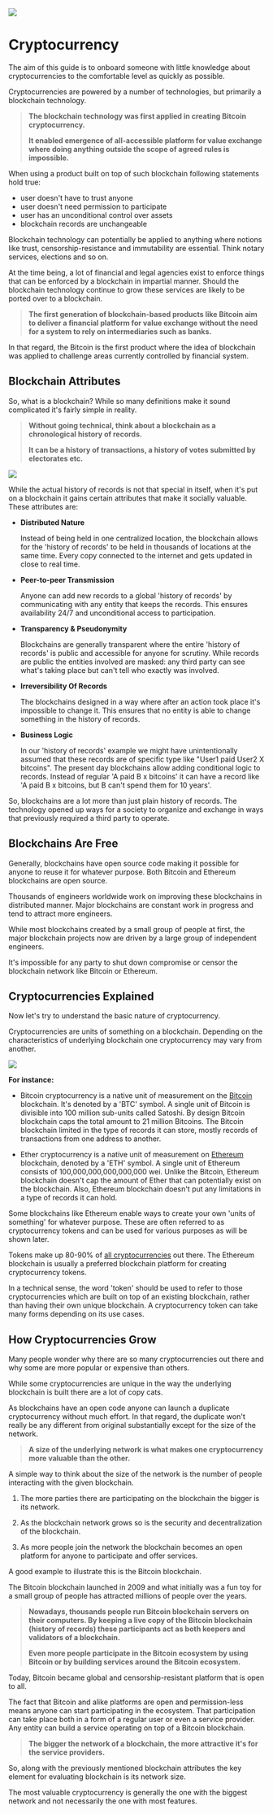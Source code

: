 ![](../images/01-main-l.png)

# Cryptocurrency

The aim of this guide is to onboard someone with little knowledge about cryptocurrencies to the comfortable level as quickly as possible.

Cryptocurrencies are powered by a number of technologies, but primarily a blockchain technology. 

>**The blockchain technology was first applied in creating Bitcoin cryptocurrency.**
>
>**It enabled emergence of all-accessible platform for value exchange where doing anything outside the scope of agreed rules is impossible.**

When using a product built on top of such blockchain following statements hold true:

- user doesn't have to trust anyone
- user doesn't need permission to participate
- user has an unconditional control over assets
- blockchain records are unchangeable

Blockchain technology can potentially be applied to anything where notions like trust, censorship-resistance and immutability are essential. Think notary services, elections and so on.

At the time being, a lot of financial and legal agencies exist to enforce things that can be enforced by a blockchain in impartial manner. Should the blockchain technology continue to grow these services are likely to be ported over to a blockchain.

>**The first generation of blockchain-based products like Bitcoin aim to deliver a financial platform for value exchange without the need for a system to rely on intermediaries such as banks.**

In that regard, the Bitcoin is the first product where the idea of blockchain was applied to challenge areas currently controlled by financial system.

## Blockchain Attributes

So, what is a blockchain? While so many definitions make it sound complicated it's fairly simple in reality.

>**Without going technical, think about a blockchain as a chronological history of records.**
>
>**It can be a history of transactions, a history of votes submitted by electorates etc.**

![](../images/01-02-l.png)

While the actual history of records is not that special in itself, when it's put on a blockchain it gains certain attributes that make it socially valuable. These attributes are:

- **Distributed Nature**

    Instead of being held in one centralized location, the blockchain allows for the 'history of records' to be held in thousands of locations at the same time. Every copy connected to the internet and gets updated in close to real time.   

- **Peer-to-peer Transmission**

    Anyone can add new records to a global 'history of records' by communicating with any entity that keeps the records. This ensures availability 24/7 and unconditional access to participation.  

- **Transparency & Pseudonymity**

    Blockchains are generally transparent where the entire 'history of records' is public and accessible for anyone for scrutiny. While records are public the entities involved are masked: any third party can see what's taking place but can't tell who exactly was involved.

- **Irreversibility Of Records**

    The blockchains designed in a way where after an action took place it's impossible to change it. This ensures that no entity is able to change something in the history of records.

- **Business Logic**

    In our 'history of records' example we might have unintentionally assumed that these records are of specific type like "User1 paid User2 X bitcoins". The present day blockchains allow adding conditional logic to records. Instead of regular 'A paid B x bitcoins' it can have a record like 'A paid B x bitcoins, but B can't spend them for 10 years'.
   
So, blockchains are a lot more than just plain history of records. The technology opened up ways for a society to organize and exchange in ways that previously required a third party to operate.

## Blockchains Are Free

Generally, blockchains have open source code making it possible for anyone to reuse it for whatever purpose. Both Bitcoin and Ethereum blockchains are open source.

Thousands of engineers worldwide work on improving these blockchains in distributed manner. Major blockchains are constant work in progress and tend to attract more engineers.

While most blockchains created by a small group of people at first, the major blockchain projects now are driven by a large group of independent engineers.

It's impossible for any party to shut down compromise or censor the blockchain network like Bitcoin or Ethereum. 

## Cryptocurrencies Explained

Now let's try to understand the basic nature of cryptocurrency.

Cryptocurrencies are units of something on a blockchain. Depending on the characteristics of underlying blockchain one cryptocurrency may vary from another.

![](../images/01-03-l.png)

**For instance:**

- Bitcoin cryptocurrency is a native unit of measurement on the [Bitcoin](../../token_guides/en/bitcoin.md) blockchain. It's denoted by a 'BTC' symbol. A single unit of Bitcoin is divisible into 100 million sub-units called Satoshi. By design Bitcoin blockchain caps the total amount to 21 million Bitcoins. The Bitcoin blockchain limited in the type of records it can store, mostly records of transactions from one address to another.

- Ether cryptocurrency is a native unit of measurement on [Ethereum](../../token_guides/en/ethereum.md) blockchain, denoted by a 'ETH' symbol. A single unit of Ethereum consists of 100,000,000,000,000,000 wei. Unlike the Bitcoin, Ethereum blockchain doesn't cap the amount of Ether that can potentially exist on the blockchain. Also, Ethereum blockchain doesn't put any limitations in a type of records it can hold.

Some blockchains like Ethereum enable ways to create your own 'units of something' for whatever purpose. These are often referred to as cryptocurrency tokens and can be used for various purposes as will be shown later.

Tokens make up 80-90% of [all cryptocurrencies](https://coinmarketcap.com) out there. The Ethereum blockchain is usually a preferred blockchain platform for creating cryptocurrency tokens.

In a technical sense, the word 'token' should be used to refer to those cryptocurrencies which are built on top of an existing blockchain, rather than having their own unique blockchain. A cryptocurrency token can take many forms depending on its use cases.

## How Cryptocurrencies Grow

Many people wonder why there are so many cryptocurrencies out there and why some are more popular or expensive than others.

While some cryptocurrencies are unique in the way the underlying blockchain is built there are a lot of copy cats. 

As blockchains have an open code anyone can launch a duplicate cryptocurrency without much effort. In that regard, the duplicate won't really be any different from original substantially except for the size of the network.

>**A size of the underlying network is what makes one cryptocurrency more valuable than the other.**

A simple way to think about the size of the network is the number of people interacting with the given blockchain. 

1. The more parties there are participating on the blockchain the bigger is its network. 

2. As the blockchain network grows so is the security and decentralization of the blockchain.

3. As more people join the network the blockchain becomes an open platform for anyone to participate and offer services.

A good example to illustrate this is the Bitcoin blockchain.

The Bitcoin blockchain launched in 2009 and what initially was a fun toy for a small group of people has attracted millions of people over the years. 

>**Nowadays, thousands people run Bitcoin blockchain servers on their computers. By keeping a live copy of the Bitcoin blockchain (history of records) these participants act as both keepers and validators of a blockchain.**
>
>**Even more people participate in the Bitcoin ecosystem by using Bitcoin or by building services around the Bitcoin ecosystem.**

Today, Bitcoin became global and censorship-resistant platform that is open to all. 

The fact that Bitcoin and alike platforms are open and permission-less means anyone can start participating in the ecosystem. That participation can take place both in a form of a regular user or even a service provider. Any entity can build a service operating on top of a Bitcoin blockchain.

>**The bigger the network of a blockchain, the more attractive it's for the service providers.**

So, along with the previously mentioned blockchain attributes the key element for evaluating blockchain is its network size. 

The most valuable cryptocurrency is generally the one with the biggest network and not necessarily the one with most features.
